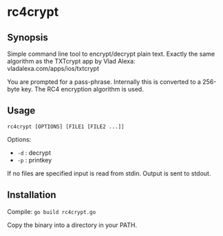 # rc4crypt

## Synopsis

Simple command line tool to encrypt/decrypt plain text. Exactly the same algorithm as the TXTcrypt app by Vlad Alexa: vladalexa.com/apps/ios/txtcrypt

You are prompted for a pass-phrase. Internally this is converted to a 256-byte key. The RC4 encryption algorithm is used.

## Usage

`rc4crypt [OPTIONS] [FILE1 [FILE2 ...]]`

Options:
* `-d` : decrypt
* `-p` : printkey

If no files are specified input is read from stdin. Output is sent to stdout.

## Installation

Compile:
`go build rc4crypt.go`

Copy the binary into a directory in your PATH.
